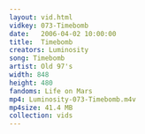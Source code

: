 ```yaml
---
layout: vid.html
vidkey: 073-Timebomb
date:   2006-04-02 10:00:00
title:  Timebomb
creators: Luminosity
song: Timebomb
artist: Old 97's
width: 848
height: 480
fandoms: Life on Mars
mp4: Luminosity-073-Timebomb.m4v
mp4size: 41.4 MB
collection: vids
---
```


  <div>
  
  </div>
  